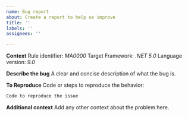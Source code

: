 ```yaml
---
name: Bug report
about: Create a report to help us improve
title: ''
labels: ''
assignees: ''

---
```


**Context**
Rule identifier: _MA0000_
Target Framework: _.NET 5.0_
Language version: _9.0_

**Describe the bug**
A clear and concise description of what the bug is.

**To Reproduce**
Code or steps to reproduce the behavior:

````c#
Code to reproduce the issue
````

**Additional context**
Add any other context about the problem here.
